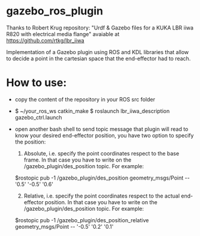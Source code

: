 # gazebo_ros_plugin
Thanks to Robert Krug repository: "Urdf & Gazebo files for a KUKA LBR iiwa R820 with electrical media flange" avaiable at https://github.com/rtkg/lbr_iiwa 


Implementation of a Gazebo plugin using ROS and KDL libraries that allow to decide a point in the cartesian space that the end-effector had to reach.

# How to use:

- copy the content of the repository in your ROS src folder

- $ ~/your_ros_ws catkin_make
  $ roslaunch lbr_iiwa_description gazebo_ctrl.launch
  
- open another bash shell to send topic message that plugin will read to know your desired end-effector position,
  you have two option to specify the position:
  
  1) Absolute, i.e. specify the point coordinates respect to the base frame. 
     In that case you have to write on the /gazebo_plugin/des_position topic. 
     For example:
  	
  	$rostopic pub -1 /gazebo_plugin/des_position geometry_msgs/Point -- '0.5' '-0.5' '0.6'
  
  2) Relative, i.e. specify the point coordinates respect to the actual end-effector position.
     In that case you have to write on the /gazebo_plugin/des_position topic. 
     For example:
  	
  	$rostopic pub -1 /gazebo_plugin/des_position_relative geometry_msgs/Point -- '-0.5' '0.2' '0.1'
